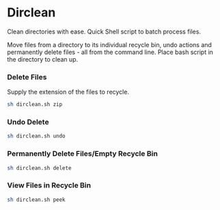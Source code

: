 # Dirclean
Clean directories with ease. Quick Shell script to batch process files.

Move files from a directory to its individual recycle bin, undo actions and permanently delete files - all from the command line.
Place bash script in the directory to clean up.

### Delete Files 
Supply the extension of the files to recycle. 
```bash
sh dirclean.sh zip
```

### Undo Delete
```bash
sh dirclean.sh undo
```

### Permanently Delete Files/Empty Recycle Bin
```bash
sh dirclean.sh delete
```
### View Files in Recycle Bin
```bash
sh dirclean.sh peek
```
